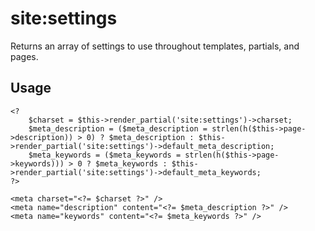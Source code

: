# site:settings
Returns an array of settings to use throughout templates, partials, and pages.

## Usage
	<?
		$charset = $this->render_partial('site:settings')->charset;
		$meta_description = ($meta_description = strlen(h($this->page->description)) > 0) ? $meta_description : $this->render_partial('site:settings')->default_meta_description;
		$meta_keywords = ($meta_keywords = strlen(h($this->page->keywords))) > 0 ? $meta_keywords : $this->render_partial('site:settings')->default_meta_keywords;
	?>
	
	<meta charset="<?= $charset ?>" />
	<meta name="description" content="<?= $meta_description ?>" />
	<meta name="keywords" content="<?= $meta_keywords ?>" />
